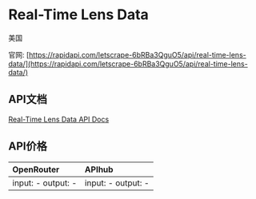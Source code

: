 # Real-Time Lens Data

美国

官网: [https://rapidapi.com/letscrape-6bRBa3QguO5/api/real-time-lens-data/](https://rapidapi.com/letscrape-6bRBa3QguO5/api/real-time-lens-data/)

## API文档

[Real-Time Lens Data API Docs](../apis/zh/Real-Time_Lens_Data.md)

## API价格

| OpenRouter | APIhub |
|:---|:---|
| input: - output: - | input: - output: - |
